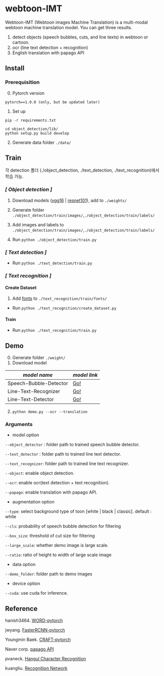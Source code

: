 # webtoon-IMT
Webtoon-IMT (Webtoon images Machine Translation) is a multi-modal webtoon machine translation model.
You can get three results.

1. detect objects (speech bubbles, cuts, and line texts) in webtoon or cartoon.
2. ocr (line text detection + recognition)
3. English translation with papago API

## Install
### Prerequisition

0. Pytorch version 
```
pytorch==1.0.0 (only, but be updated later)
```

1. Set up
```
pip -r requirements.txt
```
```
cd object_detection/lib/
python setup.py build develop
```
2. Generate data folder
`./data/`

## Train
각 detection 폴더 (./object_detection, ./text_detection, ./text_recognition)에서 학습 가능.
### *[ Object detection ]*
1. Download models ([vgg16](https://www.dropbox.com/s/s3brpk0bdq60nyb/vgg16_caffe.pth?dl=0) | [resnet101](https://www.dropbox.com/s/iev3tkbz5wyyuz9/resnet101_caffe.pth?dl=0)), add to `./weights/`

2. Generate folder `./object_detection/train/images/`,`./object_detection/train/labels/`

3. Add images and labels to `./object_detection/train/images/`,`./object_detection/train/labels/`

4. Run `python ./object_detection/train.py`


### *[ Text detection ]*

- Run `python ./text_detection/train.py`



### *[ Text recognition ]*
#### Create Dataset
1. Add [fonts](https://noonnu.cc/) to `./text_recognition/train/fonts/`
- Run `python ./text_recognition/create_dataset.py`
#### Train
- Run `python ./text_recognition/train.py`

## Demo
0. Generate folder
`./weight/`
1. Download model

|*model name*|*model link*|
|------|----------|
|Speech-Bubble-Detector|[Go!](https://drive.google.com/file/d/1F10sRXWuICKuSQclaUnQVBo1rlxa6ogR/view)|
|Line-Text-Recognizer|[Go!](https://drive.google.com/file/d/1hhAER4rz6Ucgs0J-VzPuIeXbN5ReDOka/view)|
|Line-Text-Detector|[Go!](https://drive.google.com/file/d/1gL0-2IdSqIBN1o3W2AWEtOQRab-t5wx8/view)|

2. `python demo.py --ocr --translation`


### Arguments
- model option

`--object_detector` : folder path to trained speech bubble detector.

`--text_detector` : folder path to trained line text detector.

`--text_recognizer`: folder path to trained line text recognizer.

`--object`: enable object detection.

`--ocr`: enable ocr(text detection + text recognition).

`--papago`: enable translation with papago API.
- augmentation option

`--type`: select background type of toon [white | black | classic]. default : white

`--cls`: probability of speech bubble detection for filtering

`--box_size`: threshold of cut size for filtering

`--large_scale`: whether demo image is large scale.

`--ratio`: ratio of height to width of large scale image
- data option

`--demo_folder`: folder path to demo images
- device option

`--cuda`: use cuda for inference.

## Reference
hanish3464. [WORD-pytorch](https://github.com/hanish3464/WORD-pytorch)

jwyang. [FasterRCNN-pytorch](https://github.com/jwyang/faster-rcnn.pytorch/tree/pytorch-1.0)

Youngmin Baek. [CRAFT-pytorch](https://github.com/clovaai/CRAFT-pytorch)

Naver corp. [papago API](https://github.com/naver/naver-openapi-guide/tree/master/ko/papago-apis)

pvaneck. [Hangul Character Recognition](https://github.com/IBM/tensorflow-hangul-recognition)

kuangliu. [Recognition Network](https://github.com/kuangliu/pytorch-cifar)


